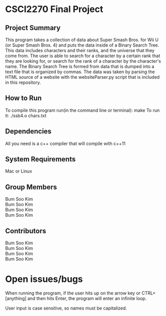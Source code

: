 # CSCI2270 Final Project

## Project Summary
This program takes a collection of data about Super Smash Bros. for Wii U (or
Super Smash Bros. 4) and puts the data inside of a Binary Search Tree. This
data includes characters and their ranks, and the universe that they come from.
The user is able to search for a character by a certain rank that they are
looking for, or search for the rank of a character by the character's name.
The Binary Search Tree is formed from data that is dumped into a text file that
is organized by commas. The data was taken by parsing the HTML source of a
website with the websiteParser.py script that is included in this repository.

## How to Run
To compile this program run(in the command line or terminal):
make
To run it:
./ssb4.o chars.txt

## Dependencies
All you need is a c++ compiler that will compile with c++11

## System Requirements
Mac or Linux

## Group Members
Bum Soo Kim <br>
Bum Soo Kim<br>
Bum Soo Kim<br>
Bum Soo Kim
## Contributors
Bum Soo Kim<br>
Bum Soo Kim<br>
Bum Soo Kim<br>
Bum Soo Kim
# Open issues/bugs
When running the program, if the user hits up on the arrow key or CTRL+[anything]
and then hits Enter, the program will enter an infinite loop.

User input is case sensitive, so names must be capitalized.